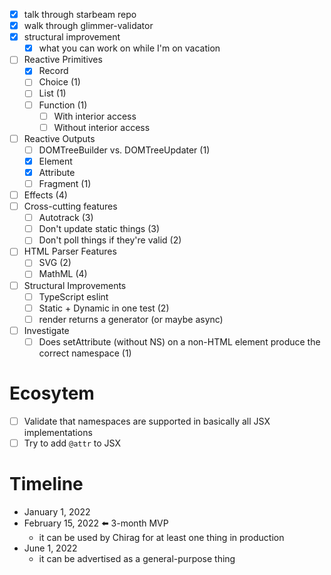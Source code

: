 - [x] talk through starbeam repo
- [x] walk through glimmer-validator
- [x] structural improvement
  - [x] what you can work on while I'm on vacation
- [ ] Reactive Primitives
  - [x] Record
  - [ ] Choice (1)
  - [ ] List (1)
  - [ ] Function (1)
    - [ ] With interior access
    - [ ] Without interior access
- [ ] Reactive Outputs
  - [ ] DOMTreeBuilder vs. DOMTreeUpdater (1)
  - [x] Element
  - [x] Attribute
  - [ ] Fragment (1)
- [ ] Effects (4)
- [ ] Cross-cutting features
  - [ ] Autotrack (3)
  - [ ] Don't update static things (3)
  - [ ] Don't poll things if they're valid (2)
- [ ] HTML Parser Features
  - [ ] SVG (2)
  - [ ] MathML (4)
- [ ] Structural Improvements
  - [ ] TypeScript eslint
  - [ ] Static + Dynamic in one test (2)
  - [ ] render returns a generator (or maybe async)
- [ ] Investigate
  - [ ] Does setAttribute (without NS) on a non-HTML element produce the correct namespace (1)

# Ecosytem

- [ ] Validate that namespaces are supported in basically all JSX implementations
- [ ] Try to add `@attr` to JSX

# Timeline

- January 1, 2022
- February 15, 2022 ⬅️ 3-month MVP
  - it can be used by Chirag for at least one thing in production
- June 1, 2022
  - it can be advertised as a general-purpose thing
